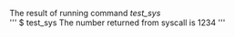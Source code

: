 The result of running command *test_sys*  
'''
$ test_sys
The number returned from syscall is 1234
'''
